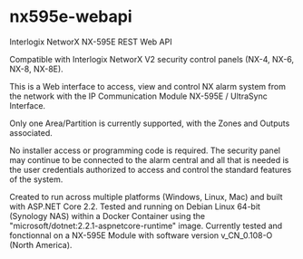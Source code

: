 # nx595e-webapi
Interlogix NetworX NX-595E REST Web API

Compatible with Interlogix NetworX V2 security control panels (NX-4, NX-6, NX-8, NX-8E).

This is a Web interface to access, view and control NX alarm system from the network with the IP Communication Module NX-595E / UltraSync Interface.

Only one Area/Partition is currently supported, with the Zones and Outputs associated.

No installer access or programming code is required. The security panel may continue to be connected to the alarm central and all that is needed is the user credentials authorized to access and control the standard features of the system.

Created to run across multiple platforms (Windows, Linux, Mac) and built with ASP.NET Core 2.2. Tested and running on Debian Linux 64-bit (Synology NAS) within a Docker Container using the "microsoft/dotnet:2.2.1-aspnetcore-runtime" image. Currently tested and fonctionnal on a NX-595E Module with software version v_CN_0.108-O (North America).